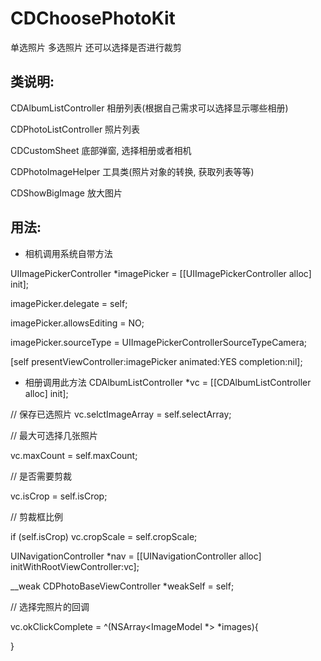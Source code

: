 # CDChoosePhotoKit
单选照片  多选照片  还可以选择是否进行裁剪

## 类说明:

CDAlbumListController  相册列表(根据自己需求可以选择显示哪些相册)

CDPhotoListController   照片列表

CDCustomSheet            底部弹窗, 选择相册或者相机

CDPhotoImageHelper    工具类(照片对象的转换,  获取列表等等)

CDShowBigImage          放大图片


## 用法:

* 相机调用系统自带方法

UIImagePickerController *imagePicker = [[UIImagePickerController alloc] init];

imagePicker.delegate = self;

imagePicker.allowsEditing = NO;

imagePicker.sourceType = UIImagePickerControllerSourceTypeCamera;

[self presentViewController:imagePicker animated:YES completion:nil];

* 相册调用此方法
        CDAlbumListController *vc = [[CDAlbumListController alloc] init];

// 保存已选照片
vc.selctImageArray = self.selectArray;

// 最大可选择几张照片

vc.maxCount = self.maxCount;

// 是否需要剪裁

vc.isCrop = self.isCrop;

// 剪裁框比例

if (self.isCrop) vc.cropScale = self.cropScale;

UINavigationController *nav = [[UINavigationController alloc] initWithRootViewController:vc];

__weak CDPhotoBaseViewController *weakSelf = self;

// 选择完照片的回调

vc.okClickComplete = ^(NSArray<ImageModel *> *images){

}
